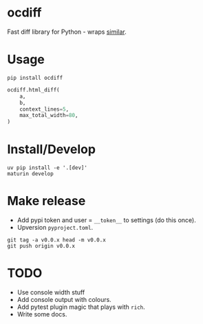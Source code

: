 # ocdiff

Fast diff library for Python - wraps [similar](https://crates.io/crates/similar).

# Usage

```shell
pip install ocdiff
```

```python
ocdiff.html_diff(
    a,
    b,
    context_lines=5,
    max_total_width=80,
)
```

# Install/Develop

```shell
uv pip install -e '.[dev]'
maturin develop
```

# Make release

- Add pypi token and user = `__token__` to settings (do this once).
- Upversion `pyproject.toml`.

```shell
git tag -a v0.0.x head -m v0.0.x
git push origin v0.0.x
```

# TODO

- Use console width stuff
- Add console output with colours.
- Add pytest plugin magic that plays with `rich`.
- Write some docs.

